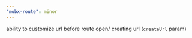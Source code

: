 ```yaml
---
"mobx-route": minor
---
```


ability to customize url before route open/ creating url (`createUrl` param)
